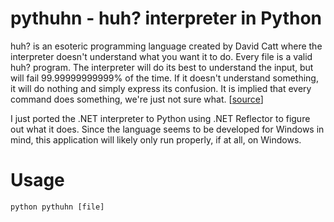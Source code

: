 # pythuhn - huh? interpreter in Python

huh? is an esoteric programming language created by David Catt where the interpreter doesn't understand what you want it to do. Every file is a valid huh? program. The interpreter will do its best to understand the input, but will fail 99.99999999999% of the time. If it doesn't understand something, it will do nothing and simply express its confusion. It is implied that every command does something, we're just not sure what. [[source](https://esolangs.org/wiki/Huh%3F)]

I just ported the .NET interpreter to Python using .NET Reflector to figure out what it does. Since the language seems to be developed for Windows in mind, this application will likely only run properly, if at all, on Windows.

# Usage
```
python pythuhn [file]
```
